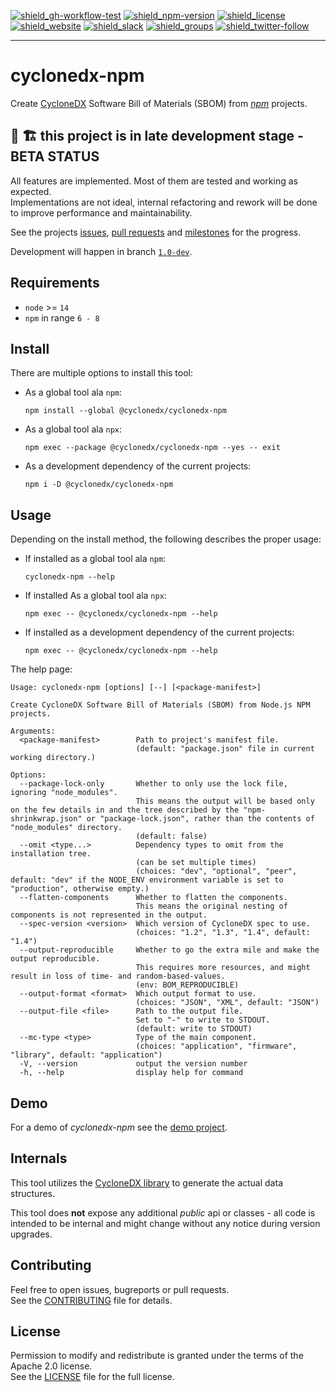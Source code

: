 [![shield_gh-workflow-test]][link_gh-workflow-test]
[![shield_npm-version]][link_npm]
[![shield_license]][license_file]  
[![shield_website]][link_website]
[![shield_slack]][link_slack]
[![shield_groups]][link_discussion]
[![shield_twitter-follow]][link_twitter]

----

# cyclonedx-npm

Create [CycloneDX] Software Bill of Materials (SBOM) from  _[npm]_ projects.

## 🚧 🏗️ this project is in late development stage - BETA STATUS

All features are implemented. Most of them are tested and working as expected.  
Implementations are not ideal, internal refactoring and rework will be done to improve performance and maintainability.

See the projects [issues](https://github.com/CycloneDX/cyclonedx-node-npm/issues),
[pull requests](https://github.com/CycloneDX/cyclonedx-node-npm/pulls) and 
[milestones](https://github.com/CycloneDX/cyclonedx-node-npm/milestones) for the progress.

Development will happen in branch [`1.0-dev`](https://github.com/CycloneDX/cyclonedx-node-npm/tree/1.0-dev).

## Requirements

* `node` >= `14`
* `npm` in range `6 - 8`

## Install

There are multiple options to install this tool:

* As a global tool ala `npm`:
  ```shell
  npm install --global @cyclonedx/cyclonedx-npm
  ```
* As a global tool ala `npx`:
  ```shell
  npm exec --package @cyclonedx/cyclonedx-npm --yes -- exit
  ```
* As a development dependency of the current projects:
  ```shell
  npm i -D @cyclonedx/cyclonedx-npm
  ```

## Usage

Depending on the install method, the following describes the proper usage:

* If installed as a global tool ala `npm`:
  ```shell
  cyclonedx-npm --help
  ```
* If installed As a global tool ala `npx`:
  ```shell
  npm exec -- @cyclonedx/cyclonedx-npm --help
  ```
* If installed as a development dependency of the current projects:
  ```shell
  npm exec -- @cyclonedx/cyclonedx-npm --help
  ```

The help page:

```text
Usage: cyclonedx-npm [options] [--] [<package-manifest>]

Create CycloneDX Software Bill of Materials (SBOM) from Node.js NPM projects.

Arguments:
  <package-manifest>        Path to project's manifest file. 
                            (default: "package.json" file in current working directory.)

Options:
  --package-lock-only       Whether to only use the lock file, ignoring "node_modules".
                            This means the output will be based only on the few details in and the tree described by the "npm-shrinkwrap.json" or "package-lock.json", rather than the contents of "node_modules" directory.
                            (default: false)
  --omit <type...>          Dependency types to omit from the installation tree.
                            (can be set multiple times)
                            (choices: "dev", "optional", "peer", default: "dev" if the NODE_ENV environment variable is set to "production", otherwise empty.)
  --flatten-components      Whether to flatten the components.
                            This means the original nesting of components is not represented in the output.
  --spec-version <version>  Which version of CycloneDX spec to use.
                            (choices: "1.2", "1.3", "1.4", default: "1.4")
  --output-reproducible     Whether to go the extra mile and make the output reproducible.
                            This requires more resources, and might result in loss of time- and random-based-values.
                            (env: BOM_REPRODUCIBLE)
  --output-format <format>  Which output format to use.
                            (choices: "JSON", "XML", default: "JSON")
  --output-file <file>      Path to the output file.
                            Set to "-" to write to STDOUT.
                            (default: write to STDOUT)
  --mc-type <type>          Type of the main component.
                            (choices: "application", "firmware", "library", default: "application")
  -V, --version             output the version number
  -h, --help                display help for command
```

## Demo

For a demo of _cyclonedx-npm_ see the [demo project][demo_readme].

## Internals

This tool utilizes the [CycloneDX library][cyclonedx-library] to generate the actual data structures.

This tool does **not** expose any additional _public_ api or classes - all code is intended to be internal and might change without any notice during version upgrades.

## Contributing

Feel free to open issues, bugreports or pull requests.  
See the [CONTRIBUTING][contributing_file] file for details.

## License

Permission to modify and redistribute is granted under the terms of the Apache 2.0 license.  
See the [LICENSE][license_file] file for the full license.

[license_file]: https://github.com/CycloneDX/cyclonedx-node-npm/blob/1.0-dev/LICENSE
[contributing_file]: https://github.com/CycloneDX/cyclonedx-node-npm/blob/1.0-dev/CONTRIBUTING.md
[demo_readme]: https://github.com/CycloneDX/cyclonedx-node-npm/blob/1.0-dev/demo/README.md

[CycloneDX]: https://cyclonedx.org/
[npm]: http://www.npmjs.com//
[cyclonedx-library]: https://www.npmjs.com/package/%40cyclonedx/cyclonedx-library

[shield_gh-workflow-test]: https://img.shields.io/github/workflow/status/CycloneDX/cyclonedx-node-npm/Node%20CI/1.0-dev?logo=GitHub&logoColor=white "tests"
[shield_npm-version]: https://img.shields.io/npm/v/%40cyclonedx/cyclonedx-npm?logo=npm&logoColor=white "npm"
[shield_license]: https://img.shields.io/github/license/CycloneDX/cyclonedx-node-npm?logo=open%20source%20initiative&logoColor=white "license"
[shield_website]: https://img.shields.io/badge/https://-cyclonedx.org-blue.svg "homepage"
[shield_slack]: https://img.shields.io/badge/slack-join-blue?logo=Slack&logoColor=white "slack join"
[shield_groups]: https://img.shields.io/badge/discussion-groups.io-blue.svg "groups discussion"
[shield_twitter-follow]: https://img.shields.io/badge/Twitter-follow-blue?logo=Twitter&logoColor=white "twitter follow"

[link_website]: https://cyclonedx.org/
[link_gh-workflow-test]: https://github.com/CycloneDX/cyclonedx-node-npm/actions/workflows/nodejs.yml?query=branch%3A1.0-dev
[link_npm]: https://www.npmjs.com/package/%40cyclonedx/cyclonedx-npm
[link_slack]: https://cyclonedx.org/slack/invite
[link_discussion]: https://groups.io/g/CycloneDX
[link_twitter]: https://twitter.com/CycloneDX_Spec
